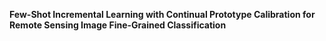 **Few-Shot Incremental Learning with Continual Prototype Calibration for Remote Sensing Image Fine-Grained Classification**
